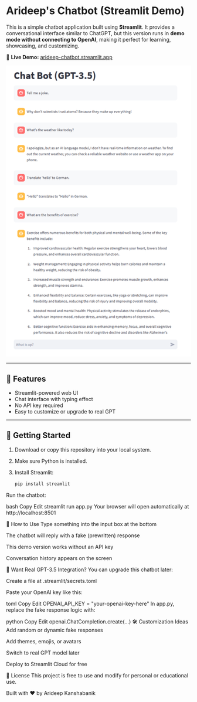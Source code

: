 # Arideep's Chatbot (Streamlit Demo)

This is a simple chatbot application built using **Streamlit**. It provides a conversational interface similar to ChatGPT, but this version runs in **demo mode without connecting to OpenAI**, making it perfect for learning, showcasing, and customizing.

🔗 **Live Demo:** [arideep-chatbot.streamlit.app](https://arideep-chatbot.streamlit.app)

![Sample Output](sample.png)

---

## 🔧 Features

- Streamlit-powered web UI
- Chat interface with typing effect
- No API key required
- Easy to customize or upgrade to real GPT

---

## 🚀 Getting Started

1. Download or copy this repository into your local system.

2. Make sure Python is installed.

3. Install Streamlit:

   ```bash
   pip install streamlit
Run the chatbot:

bash
Copy
Edit
streamlit run app.py
Your browser will open automatically at http://localhost:8501

💬 How to Use
Type something into the input box at the bottom

The chatbot will reply with a fake (prewritten) response

This demo version works without an API key

Conversation history appears on the screen

🔐 Want Real GPT-3.5 Integration?
You can upgrade this chatbot later:

Create a file at .streamlit/secrets.toml

Paste your OpenAI key like this:

toml
Copy
Edit
OPENAI_API_KEY = "your-openai-key-here"
In app.py, replace the fake response logic with:

python
Copy
Edit
openai.ChatCompletion.create(...)
🛠️ Customization Ideas
Add random or dynamic fake responses

Add themes, emojis, or avatars

Switch to real GPT model later

Deploy to Streamlit Cloud for free

📄 License
This project is free to use and modify for personal or educational use.

Built with ❤️ by Arideep Kanshabanik
